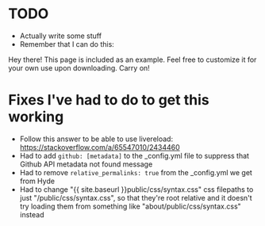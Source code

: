 # TODO
- Actually write some stuff
- Remember that I can do this:
<p class="message">
  Hey there! This page is included as an example. Feel free to customize it for your own use upon downloading. Carry on!
</p>

# Fixes I've had to do to get this working
- Follow this answer to be able to use livereload: https://stackoverflow.com/a/65547010/2434460
- Had to add `github: [metadata]` to the _config.yml file to suppress that Github API metadata not found message
- Had to remove `relative_permalinks: true` from the _config.yml we get from Hyde
- Had to change "{{ site.baseurl }}public/css/syntax.css" css filepaths to just "/public/css/syntax.css", so that they're root relative and it doesn't try loading them from something like "about/public/css/syntax.css" instead